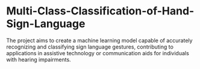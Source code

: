 # Multi-Class-Classification-of-Hand-Sign-Language
The project aims to create a machine learning model capable of accurately recognizing and classifying sign language gestures, contributing to applications in assistive technology or communication aids for individuals with hearing impairments.
